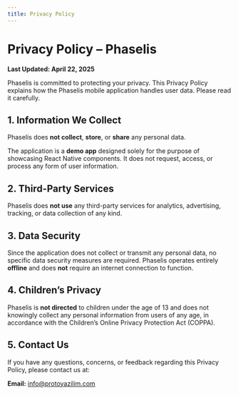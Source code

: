 ```yaml
---
title: Privacy Policy
---
```


# Privacy Policy – Phaselis

**Last Updated: April 22, 2025**

Phaselis is committed to protecting your privacy. This Privacy Policy explains how the Phaselis mobile application handles user data. Please read it carefully.

## 1. Information We Collect

Phaselis does **not collect**, **store**, or **share** any personal data.

The application is a **demo app** designed solely for the purpose of showcasing React Native components. It does not request, access, or process any form of user information.

## 2. Third-Party Services

Phaselis does **not use** any third-party services for analytics, advertising, tracking, or data collection of any kind.

## 3. Data Security

Since the application does not collect or transmit any personal data, no specific data security measures are required. Phaselis operates entirely **offline** and does **not** require an internet connection to function.

## 4. Children’s Privacy

Phaselis is **not directed** to children under the age of 13 and does not knowingly collect any personal information from users of any age, in accordance with the Children’s Online Privacy Protection Act (COPPA).

## 5. Contact Us

If you have any questions, concerns, or feedback regarding this Privacy Policy, please contact us at:

**Email:** info@protoyazilim.com
